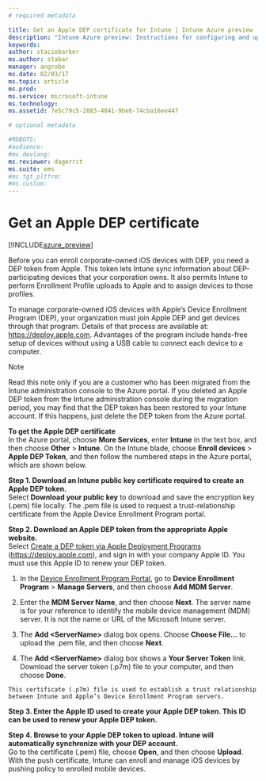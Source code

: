 ```yaml
---
# required metadata

title: Get an Apple DEP certificate for Intune | Intune Azure preview | Microsoft Docs
description: "Intune Azure preview: Instructions for configuring and uploading an MDM push certificate, a prerequisite for managing Apple devices in Intune. "
keywords:
author: staciebarker
ms.author: stabar
manager: angrobe
ms.date: 02/03/17
ms.topic: article
ms.prod:
ms.service: microsoft-intune
ms.technology:
ms.assetid: 7e5c79c5-2883-4841-9be6-74cba16ee447

# optional metadata

#ROBOTS:
#audience:
#ms.devlang:
ms.reviewer: dagerrit
ms.suite: ems
#ms.tgt_pltfrm:
#ms.custom:
---
```


# Get an Apple DEP certificate 

[!INCLUDE[azure_preview](../includes/azure_preview.md)]

Before you can enroll corporate-owned iOS devices with DEP, you need a DEP token from Apple. This token lets Intune sync information about DEP-participating devices that your corporation owns. It also permits Intune to perform Enrollment Profile uploads to Apple and to assign devices to those profiles.

To manage corporate-owned iOS devices with Apple’s Device Enrollment Program (DEP), your organization must join Apple DEP and get devices through that program. Details of that process are available at: https://deploy.apple.com. Advantages of the program include hands-free setup of devices without using a USB cable to connect each device to a computer.

> [!NOTE]
> Read this note only if you are a customer who has been migrated from the Intune administration console to the Azure portal. If you deleted an Apple DEP token from the Intune administration console during the migration period, you may find that the DEP token has been restored to your Intune account. If this happens, just delete the DEP token from the Azure portal. 

**To get the Apple DEP certificate**</br>
In the Azure portal, choose **More Services**, enter **Intune** in the text box, and then choose **Other** > **Intune**. On the Intune blade, choose **Enroll devices** > **Apple DEP Token**, and then follow the numbered steps in the Azure portal, which are shown below.

**Step 1. Download an Intune public key certificate required to create an Apple DEP token.**<br>
Select **Download your public key** to download and save the encryption key (.pem) file locally. The .pem file is used to request a trust-relationship certificate from the Apple Device Enrollment Program portal.

**Step 2. Download an Apple DEP token from the appropriate Apple website.**<br>
Select [Create a DEP token via Apple Deployment Programs](https://deploy.apple.com) (https://deploy.apple.com), and sign in with your company Apple ID. You must use this Apple ID to renew your DEP token.

   1.  In the [Device Enrollment Program Portal](https://deploy.apple.com), go to **Device Enrollment Program** &gt; **Manage Servers**, and then choose **Add MDM Server**.

   2.  Enter the **MDM Server Name**, and then choose **Next**. The server name is for your reference to identify the mobile device management (MDM) server. It is not the name or URL of the Microsoft Intune server.

   3.  The **Add &lt;ServerName&gt;** dialog box opens. Choose **Choose File…** to upload the .pem file, and then choose **Next**.

   4.  The **Add &lt;ServerName&gt;** dialog box shows a **Your Server Token** link. Download the server token (.p7m) file to your computer, and then choose **Done**.

    This certificate (.p7m) file is used to establish a trust relationship between Intune and Apple’s Device Enrollment Program servers.

**Step 3. Enter the Apple ID used to create your Apple DEP token. This ID can be used to renew your Apple DEP token.**

**Step 4. Browse to your Apple DEP token to upload. Intune will automatically synchronize with your DEP account.**<br>
Go to the certificate (.pem) file, choose **Open**, and then choose **Upload**. With the push certificate, Intune can enroll and manage iOS devices by pushing policy to enrolled mobile devices.
